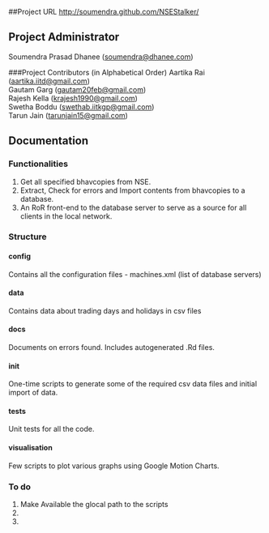 ##Project URL
http://soumendra.github.com/NSEStalker/  

## Project Administrator
Soumendra Prasad Dhanee (soumendra@dhanee.com)  

###Project Contributors (in Alphabetical Order)
 Aartika Rai (aartika.iitd@gmail.com)  
 Gautam Garg (gautam20feb@gmail.com)  
 Rajesh Kella (krajesh1990@gmail.com)  
 Swetha Boddu (swethab.iitkgp@gmail.com)  
 Tarun Jain (tarunjain15@gmail.com)  

## Documentation  

### Functionalities
1. Get all specified bhavcopies from NSE.
2. Extract, Check for errors and Import contents from bhavcopies to a database.
3. An RoR front-end to the database server to serve as a source for all clients in the local network.

### Structure

#### config
Contains all the configuration files - machines.xml (list of database servers) 

#### data
Contains data about trading days and holidays in csv files

#### docs
Documents on errors found. Includes autogenerated .Rd files.

#### init
One-time scripts to generate some of the required csv data files and initial import of data.

#### tests
Unit tests for all the code.

#### visualisation
Few scripts to plot various graphs using Google Motion Charts.

### To do
1. Make Available the glocal path to the scripts
2.
3.


